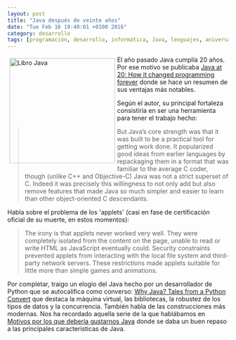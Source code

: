```yaml
---
layout: post
title: "Java después de veinte años"
date: "Tue Feb 16 19:40:01 +0100 2016"
category: desarrollo
tags: [programación, desarrollo, informática, Java, lenguajes, aniversarios]
---
```






<a href="https://www.flickr.com/photos/fernand0/1258470901" title="Libro Java"><img src="https://c2.staticflickr.com/2/1054/1258470901_bc297e80cd_m.jpg" width="240"  alt="Libro Java" style="float:left; margin:5px"></a>
El año pasado Java cumplía 20 años. Por ese motivo se publicaba [Java at 20: How it changed programming forever](http://www.infoworld.com/article/2923773/java/java-at-20-how-java-changed-programming-forever.html) donde se hace un resumen de sus ventajas más notables. 

Según el autor, su principal fortaleza consistiría en ser una herramienta para tener el trabajo hecho:

> But Java’s core strength was that it was built to be a practical tool for getting work done. It popularized good ideas from earlier languages by repackaging them in a format that was familiar to the average C coder, though (unlike C++ and Objective-C) Java was not a strict superset of C. Indeed it was precisely this willingness to not only add but also remove features that made Java so much simpler and easier to learn than other object-oriented C descendants.

Habla sobre el problema de los 'applets' (casi en fase de certificación oficial de su muerte, en estos momentos):

> The irony is that applets never worked very well. They were completely isolated from the content on the page, unable to read or write HTML as JavaScript eventually could. Security constraints prevented applets from interacting with the local file system and third-party network servers. These restrictions made applets suitable for little more than simple games and animations.

Por completar, traigo un elogio del Java hecho por un desarrollador de Python que se autocalifica como converso: [Why Java? Tales from a Python Convert](http://sookocheff.com/post/java/why-java/) que destaca la máquina virtual, las bibliotecas, la robustez de los tipos de datos y la concurrencia. También habla de las construcciones más modernas. Nos ha recordado aquella serie de la que hablábamos en [Motivos por los que debería gustarnos Java](http://fernand0.github.io/Motivos-Java_Mola/) donde se daba un buen repaso a las principales características de Java.
